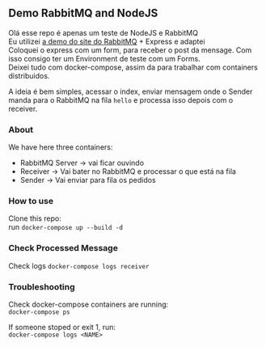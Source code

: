 ## Demo RabbitMQ and NodeJS

Olá esse repo é apenas um teste de NodeJS e RabbitMQ<br/>
Eu utilizei [a demo do site do RabbitMQ](https://github.com/rabbitmq/rabbitmq-tutorials/tree/master/javascript-nodejs) + Express e adaptei<br/>
Coloquei o express com um form, para receber o post da mensage. Com isso consigo ter um Environment de teste com um Forms.<br/>
Deixei tudo com docker-compose, assim da para trabalhar com containers distribuidos.

A ideia é bem simples, acessar o index, enviar mensagem onde o Sender manda para o RabbitMQ na fila `hello` e processa isso depois com o receiver.

### About
We have here three containers:
- RabbitMQ Server -> vai ficar ouvindo
- Receiver -> Vai bater no RabbitMQ e processar o que está na fila
- Sender -> Vai enviar para fila os pedidos


### How to use
Clone this repo:<br/>
run `docker-compose up --build -d`

### Check Processed Message
Check logs `docker-compose logs receiver`

### Troubleshooting
Check docker-compose containers are running:<br/>
`docker-compose ps`

If someone stoped or exit 1, run: <br/>
`docker-compose logs <NAME>`


